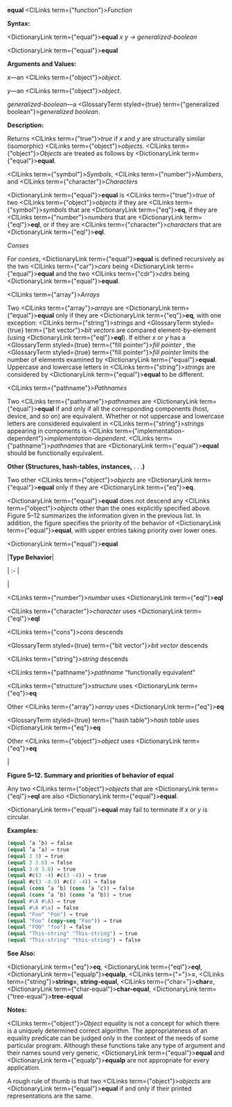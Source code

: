 **equal** <ClLinks  term={"function"}><i>Function</i></ClLinks>

**Syntax:**

<DictionaryLink  term={"equal"}><b>equal</b></DictionaryLink> *x y → generalized-boolean*

<DictionaryLink  term={"equal"}><b>equal</b></DictionaryLink>

**Arguments and Values:**

*x*—an <ClLinks  term={"object"}><i>object</i></ClLinks>.

*y*—an <ClLinks  term={"object"}><i>object</i></ClLinks>.

*generalized-boolean*—a <GlossaryTerm styled={true} term={"generalized boolean"}><i>generalized boolean</i></GlossaryTerm>.

**Description:**

Returns <ClLinks  term={"true"}><i>true</i></ClLinks> if *x* and *y* are structurally similar (isomorphic) <ClLinks  term={"object"}><i>objects</i></ClLinks>. <ClLinks  term={"object"}><i>Objects</i></ClLinks> are treated as follows by <DictionaryLink  term={"equal"}><b>equal</b></DictionaryLink>.

<ClLinks  term={"symbol"}><i>Symbols</i></ClLinks>, <ClLinks  term={"number"}><i>Numbers</i></ClLinks>, and <ClLinks  term={"character"}><i>Characters</i></ClLinks>

<DictionaryLink  term={"equal"}><b>equal</b></DictionaryLink> is <ClLinks  term={"true"}><i>true</i></ClLinks> of two <ClLinks  term={"object"}><i>objects</i></ClLinks> if they are <ClLinks  term={"symbol"}><i>symbols</i></ClLinks> that are <DictionaryLink  term={"eq"}><b>eq</b></DictionaryLink>, if they are <ClLinks  term={"number"}><i>numbers</i></ClLinks> that are <DictionaryLink  term={"eql"}><b>eql</b></DictionaryLink>, or if they are <ClLinks  term={"character"}><i>characters</i></ClLinks> that are <DictionaryLink  term={"eql"}><b>eql</b></DictionaryLink>.

*Conses*

For *conses*, <DictionaryLink  term={"equal"}><b>equal</b></DictionaryLink> is defined recursively as the two <ClLinks  term={"car"}><i>cars</i></ClLinks> being <DictionaryLink  term={"equal"}><b>equal</b></DictionaryLink> and the two <ClLinks  term={"cdr"}><i>cdrs</i></ClLinks> being <DictionaryLink  term={"equal"}><b>equal</b></DictionaryLink>.

<ClLinks  term={"array"}><i>Arrays</i></ClLinks>

Two <ClLinks  term={"array"}><i>arrays</i></ClLinks> are <DictionaryLink  term={"equal"}><b>equal</b></DictionaryLink> only if they are <DictionaryLink  term={"eq"}><b>eq</b></DictionaryLink>, with one exception: <ClLinks  term={"string"}><i>strings</i></ClLinks> and <GlossaryTerm styled={true} term={"bit vector"}><i>bit vectors</i></GlossaryTerm> are compared element-by-element (using <DictionaryLink  term={"eql"}><b>eql</b></DictionaryLink>). If either *x* or *y* has a <GlossaryTerm styled={true} term={"fill pointer"}><i>fill pointer</i></GlossaryTerm> , the <GlossaryTerm styled={true} term={"fill pointer"}><i>fill pointer</i></GlossaryTerm> limits the number of elements examined by <DictionaryLink  term={"equal"}><b>equal</b></DictionaryLink>. Uppercase and lowercase letters in <ClLinks  term={"string"}><i>strings</i></ClLinks> are considered by <DictionaryLink  term={"equal"}><b>equal</b></DictionaryLink> to be different.

<ClLinks  term={"pathname"}><i>Pathnames</i></ClLinks>

Two <ClLinks  term={"pathname"}><i>pathnames</i></ClLinks> are <DictionaryLink  term={"equal"}><b>equal</b></DictionaryLink> if and only if all the corresponding components (host, device, and so on) are equivalent. Whether or not uppercase and lowercase letters are considered equivalent in <ClLinks  term={"string"}><i>strings</i></ClLinks> appearing in components is <ClLinks  term={"implementation-dependent"}><i>implementation-dependent</i></ClLinks>. <ClLinks  term={"pathname"}><i>pathnames</i></ClLinks> that are <DictionaryLink  term={"equal"}><b>equal</b></DictionaryLink> should be functionally equivalent.

**Other (Structures, hash-tables, instances,** *. . .***)**

Two other <ClLinks  term={"object"}><i>objects</i></ClLinks> are <DictionaryLink  term={"equal"}><b>equal</b></DictionaryLink> only if they are <DictionaryLink  term={"eq"}><b>eq</b></DictionaryLink>.

<DictionaryLink  term={"equal"}><b>equal</b></DictionaryLink> does not descend any <ClLinks  term={"object"}><i>objects</i></ClLinks> other than the ones explicitly specified above. Figure 5–12 summarizes the information given in the previous list. In addition, the figure specifies the priority of the behavior of <DictionaryLink  term={"equal"}><b>equal</b></DictionaryLink>, with upper entries taking priority over lower ones.

<DictionaryLink  term={"equal"}><b>equal</b></DictionaryLink>

|**Type Behavior**|

| :- |

|<p><ClLinks  term={"number"}><i>number</i></ClLinks> uses <DictionaryLink  term={"eql"}><b>eql</b></DictionaryLink> </p><p><ClLinks  term={"character"}><i>character</i></ClLinks> uses <DictionaryLink  term={"eql"}><b>eql</b></DictionaryLink> </p><p><ClLinks  term={"cons"}><i>cons</i></ClLinks> descends </p><p><GlossaryTerm styled={true} term={"bit vector"}><i>bit vector</i></GlossaryTerm> descends </p><p><ClLinks  term={"string"}><i>string</i></ClLinks> descends </p><p><ClLinks  term={"pathname"}><i>pathname</i></ClLinks> “functionally equivalent” </p><p><ClLinks  term={"structure"}><i>structure</i></ClLinks> uses <DictionaryLink  term={"eq"}><b>eq</b></DictionaryLink> </p><p>Other <ClLinks  term={"array"}><i>array</i></ClLinks> uses <DictionaryLink  term={"eq"}><b>eq</b></DictionaryLink> </p><p><GlossaryTerm styled={true} term={"hash table"}><i>hash table</i></GlossaryTerm> uses <DictionaryLink  term={"eq"}><b>eq</b></DictionaryLink> </p><p>Other <ClLinks  term={"object"}><i>object</i></ClLinks> uses <DictionaryLink  term={"eq"}><b>eq</b></DictionaryLink></p>|

**Figure 5–12. Summary and priorities of behavior of equal**

Any two <ClLinks  term={"object"}><i>objects</i></ClLinks> that are <DictionaryLink  term={"eql"}><b>eql</b></DictionaryLink> are also <DictionaryLink  term={"equal"}><b>equal</b></DictionaryLink>.

<DictionaryLink  term={"equal"}><b>equal</b></DictionaryLink> may fail to terminate if *x* or *y* is circular.

**Examples:**

```lisp
(equal ’a ’b) → false 
(equal ’a ’a) → true 
(equal 3 3) → true 
(equal 3 3.0) → false 
(equal 3.0 3.0) → true 
(equal #c(3 -4) #c(3 -4)) → true 
(equal #c(3 -4.0) #c(3 -4)) → false 
(equal (cons ’a ’b) (cons ’a ’c)) → false 
(equal (cons ’a ’b) (cons ’a ’b)) → true 
(equal #\A #\A) → true 
(equal #\A #\a) → false 
(equal "Foo" "Foo") → true 
(equal "Foo" (copy-seq "Foo")) → true 
(equal "FOO" "foo") → false 
(equal "This-string" "This-string") → true 
(equal "This-string" "this-string") → false 
```

**See Also:**

<DictionaryLink  term={"eq"}><b>eq</b></DictionaryLink>, <DictionaryLink  term={"eql"}><b>eql</b></DictionaryLink>, <DictionaryLink  term={"equalp"}><b>equalp</b></DictionaryLink>, <ClLinks  term={"="}><b>=</b></ClLinks>, <ClLinks  term={"string"}><b>string=</b></ClLinks>, **string-equal**, <ClLinks  term={"char="}><b>char=</b></ClLinks>, <DictionaryLink  term={"char-equal"}><b>char-equal</b></DictionaryLink>, <DictionaryLink  term={"tree-equal"}><b>tree-equal</b></DictionaryLink>

**Notes:**

<ClLinks  term={"object"}><i>Object</i></ClLinks> equality is not a concept for which there is a uniquely determined correct algorithm. The appropriateness of an equality predicate can be judged only in the context of the needs of some particular program. Although these functions take any type of argument and their names sound very generic, <DictionaryLink  term={"equal"}><b>equal</b></DictionaryLink> and <DictionaryLink  term={"equalp"}><b>equalp</b></DictionaryLink> are not appropriate for every application.

A rough rule of thumb is that two <ClLinks  term={"object"}><i>objects</i></ClLinks> are <DictionaryLink  term={"equal"}><b>equal</b></DictionaryLink> if and only if their printed representations are the same.
